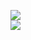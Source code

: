 [![](https://img.shields.io/badge/Made%20With-Github%20Spray-lightgrey.svg?style=for-the-badge&logo=github)](https://github.com/Annihil/github-spray#997)  
[![](https://i.imgur.com/2DrTn0Z.gif)](https://github.com/Annihil/github-spray)